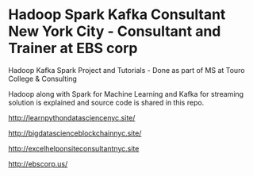 # Hadoop Spark Kafka Consultant New York City - Consultant and Trainer at EBS corp

Hadoop Kafka Spark Project and Tutorials - Done as  part of MS at Touro College &amp; Consulting

Hadoop along with Spark for Machine Learning and Kafka for streaming solution is explained and source code is shared in this repo.

http://learnpythondatasciencenyc.site/

http://bigdatascienceblockchainnyc.site/

http://excelhelponsiteconsultantnyc.site

http://ebscorp.us/
